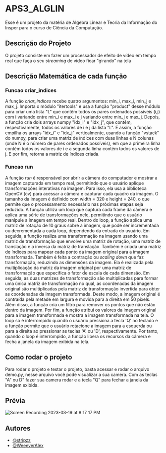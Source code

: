 # APS3_ALGLIN

Esse é um projeto da matéria de Algebra Linear e Teoria da Informação do Insper para o curso de Ciência da Computação.

## Descrição do Projeto
O projeto consiste em fazer um processador de efeito de vídeo em tempo real que faça o seu *streaming* de vídeo ficar "girando" na tela

## Descrição Matemática de cada função
### Funcao criar_indices
A função *criar_indices* recebe quatro argumentos: min_i, max_i, min_j e max_j. Importa o módulo "itertools" e usa a função "product" desse módulo para criar uma lista "L" que contêm todos os pares ordenados possíveis (i,j) com i variando entre min_i e max_i e j variando entre min_j e max_j. Depois, a função cria dois arrays numpy "idx_i" e "idx_j", que contêm, respectivamente, todos os valores de i e j da lista "L". E assim, a função empilha os arrays "idx_i" e "idx_j" verticalmente, usando a função "vstack" do numpy, para criar uma matriz de índices com duas linhas e N colunas (onde N é o número de pares ordenados possíveis), em que a primeira linha contém todos os valores de i e a segunda linha contém todos os valores de j. E por fim, retorna a matriz de índices criada.

### Funcao run
A função *run* é responsável por abrir a câmera do computador e mostrar a imagem capturada em tempo real, permitindo que o usuário aplique transformações interativas na imagem. Para isso, ela usa a biblioteca OpenCV (cv) para acessar a câmera e capturar cada quadro da imagem. O tamanho da imagem é definido com width = 320 e height = 240, o que permite que o processamento necessário nas próximas etapas seja reduzido. A função utiliza um loop que captura cada frame da câmera e aplica uma série de transformações nele, permitindo que o usuário manipule a imagem em tempo real. Dentro do loop, a função aplica uma matriz de rotação de 10 graus sobre a imagem, que pode ser incrementada ou decrementada a cada loop, dependendo da entrada do usuário. Em seguida, a função realiza uma transformação na imagem usando uma matriz de transformação que envolve uma matriz de rotação, uma matriz de translação e a inversa da matriz de translação. Também é criada uma matriz de índices para mapear cada ponto da imagem original para a imagem transformada. Também é feita a contração ou *scaling down* que faz transformação, reduzindo as dimensões da imagem. Ela é realizada pela multiplicação da matriz da imagem original por uma matriz de transformação que especifica o fator de escala de cada dimensão. Em seguida, as duas matrizes de transformação são multiplicadas para formar uma única matriz de transformação no qual, as coordenadas da imagem original são multiplicadas pela matriz de transformação invertida para obter as coordenadas da imagem transformada. Deste modo, a imagem original é contraída pela metade em largura e movida para a direita em 50 pixels. Além disso, a função cria um filtro para remover os pontos que não estão dentro da imagem. Por fim, a função atribui os valores da imagem original para a imagem transformada e mostra a imagem transformada na tela. O loop só é interrompido quando o usuário pressiona a tecla 'Q' no teclado e a função permite que o usuário rotacione a imagem para a esquerda ou para a direita ao pressionar as teclas 'A' ou 'D', respectivamente. Por tanto, quando o loop é interrompido, a função libera os recursos da câmera e fecha a janela da imagem exibida na tela.

## Como rodar o projeto
Para rodar o projeto e testar o projeto, basta acessar e rodar o arquivo demo.py, nesse arquivo você pode visualizar a sua camera. Com as teclas "A" ou D" fazer sua camera rodar e a tecla "Q" para fechar a janela da imagem exibida.
    
## Prévia

![Screen Recording 2023-03-19 at 8 17 17 PM](https://user-images.githubusercontent.com/89090868/226216337-89e914f3-29e2-432b-bf71-e53f08e71586.gif)

## Autores

- [@st4pzz](https://github.com/st4pzz)
- [@WeeeverAlex](https://github.com/WeeeverAlex)
